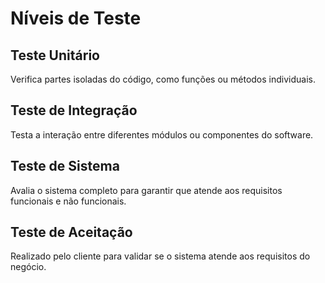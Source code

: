 # Níveis de Teste

## Teste Unitário
Verifica partes isoladas do código, como funções ou métodos individuais.

## Teste de Integração
Testa a interação entre diferentes módulos ou componentes do software.

## Teste de Sistema
Avalia o sistema completo para garantir que atende aos requisitos funcionais e não funcionais.

## Teste de Aceitação
Realizado pelo cliente para validar se o sistema atende aos requisitos do negócio.
